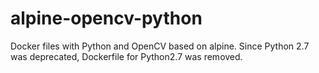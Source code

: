 # alpine-opencv-python
Docker files with Python and OpenCV based on alpine.
Since Python 2.7 was deprecated, Dockerfile for Python2.7 was removed.
